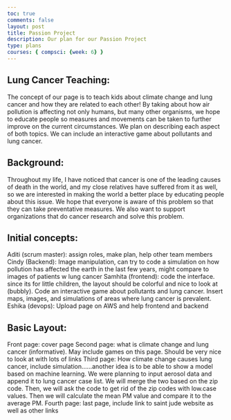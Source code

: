 ```yaml
---
toc: true
comments: false
layout: post
title: Passion Project 
description: Our plan for our Passion Project 
type: plans
courses: { compsci: {week: 6} }
---
```

## Lung Cancer Teaching:

The concept of our page is to teach kids about climate change and lung cancer and how they are related to each other! By taking about how air pollution is affecting not only humans, but many other organisms, we hope to educate people so measures and movements can be taken to further improve on the current circumstances. We plan on describing each aspect of both topics. We can include an interactive game about pollutants and lung cancer. 

## Background:
Throughout my life, I have noticed that cancer is one of the leading causes of death in the world, and my close relatives have suffered from it as well, so we are interested in making the world a better place by educating people about this issue. We hope that everyone is aware of this problem so that they can take preventative measures. We also want to support organizations that do cancer research and solve this problem. 

## Initial concepts:
Aditi (scrum master): assign roles, make plan, help other team members 
Cindy (Backend): Image manipulation, can try to code a simulation on how pollution has affected the earth in the last few years, might compare to images of patients w lung cancer
Samhita (frontend): code the interface. since its for little children, the layout should be colorful and nice to look at (bubbly). Code an interactive game about pollutants and lung cancer. Insert maps, images, and simulations of areas where lung cancer is prevalent. 
Eshika (devops): Upload page on AWS and help frontend and backend 

## Basic Layout:
Front page: cover page
Second page: what is climate change and lung cancer (informative). May include games on this page. Should be very nice to look at with lots of links 
Third page: How climate change causes lung cancer, include simulation……another idea is to be able to show a model based on machine learning. We were planning to input aerosol data and append it to lung cancer case list. We will merge the two based on the zip code. Then, we will ask the code to get rid of the zip codes with low.case values. Then we will calculate the mean PM value and compare it to the average PM. 
Fourth page: last page, include link to saint jude website as well as other links 
